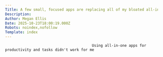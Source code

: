```yaml
---
Title: A few small, focused apps are replacing all of my bloated all-in-ones
Description: 
Author: Megan Ellis
Date: 2025-10-23T18:00:19.000Z
Robots: noindex,nofollow
Template: index
---
```


                                            Using all-in-one apps for productivity and tasks didn't work for me
                                        